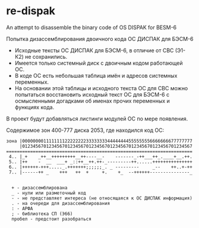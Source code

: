 # re-dispak
An attempt to disassemble the binary code of OS DISPAK for BESM-6

Попытка дизассемблирования двоичного кода ОС ДИСПАК для БЭСМ-6

* Исходные тексты ОС ДИСПАК для БЭСМ-6, в отличие от СВС (Э1-К2) не сохранились. 
* Имеется только системный диск с двоичным кодом работающей ОС.
* В коде ОС есть небольшая таблица имён и адресов системных переменных.
* На основании этой таблицы и исходного текста ОС для СВС можно попытаться восстановить
исходный текст ОС для БЭСМ-6 с осмысленными догадками об именах прочих переменных и функциях кода.

В проект будут добавляться листинги модулей ОС по мере появления.

Содержимое зон 400-777 диска 2053, где находился код ОС:
```
зона |0000000011111111222222223333333344444444555555556666666677777777
     |0123456701234567012345670123456701234567012345670123456701234567
======================================================================
 4.. |_+    _++__+++++++++__++----__-    -------_-++___++_.____+__.++.
 5.. |++    -  __  ___+ _::++__++.++-_---------++......+++++++++++++++
 6.. |++++++-+++....._.+++++++;;;;;;_. _ ---------     _--    ++..+-++
 7.. |------++ _    +++   ++  +     +.    +_  --++++++---------------_


  + - дизассемблирована
  _ - нули или разметочный код
  - - не представляет интереса (не относящаяся к ОС ДИСПАК информация)
  . - на очереди для дизассемблирования
  : - АРФА
  ; - библиотека СП (Э66)
  пробел - предстоит разобраться
```
